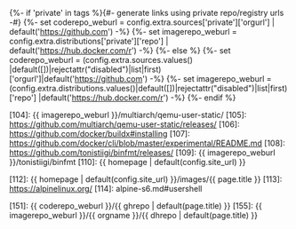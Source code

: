 {%- if 'private' in tags %}{#- generate links using private repo/registry urls -#}
{%-   set coderepo_weburl  = config.extra.sources['private']['orgurl']     | default('https://github.com')       -%}
{%-   set imagerepo_weburl = config.extra.distributions['private']['repo'] | default('https://hub.docker.com/r') -%}
{%- else  %}
{%-   set coderepo_weburl  = (config.extra.sources.values()      |default([])|rejectattr("disabled")|list|first)['orgurl']|default('https://github.com')       -%}
{%-   set imagerepo_weburl = (config.extra.distributions.values()|default([])|rejectattr("disabled")|list|first)['repo']  |default('https://hub.docker.com/r') -%}
{%- endif %}

[101]: https://git-scm.com
[102]: https://www.gnu.org/software/make/
[103]: https://www.docker.com
[104]: {{ imagerepo_weburl }}/multiarch/qemu-user-static/
[105]: https://github.com/multiarch/qemu-user-static/releases/
[106]: https://github.com/docker/buildx#installing
[107]: https://github.com/docker/cli/blob/master/experimental/README.md
[108]: https://github.com/tonistiigi/binfmt/releases/
[109]: {{ imagerepo_weburl }}/tonistiigi/binfmt
[110]: {{ homepage | default(config.site_url) }}

[111]: https://buildbot.net/
[112]: {{ homepage | default(config.site_url) }}/images/{{ page.title }}
[113]: https://alpinelinux.org/
[114]: alpine-s6.md#usershell

[151]: {{ coderepo_weburl }}/{{ ghrepo | default(page.title) }}
[155]: {{ imagerepo_weburl }}/{{ orgname }}/{{ dhrepo | default(page.title) }}
